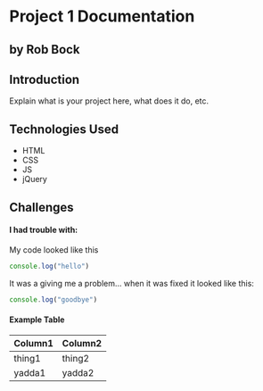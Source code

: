 # Project 1 Documentation
## by Rob Bock

## Introduction

Explain what is your project here, what does it do, etc.

## Technologies Used

- HTML
- CSS
- JS
- jQuery

## Challenges

#### I had trouble with: 

My code looked like this

```js
console.log("hello")
```

It was a giving me a problem... when it was fixed it looked like this:

```js
console.log("goodbye")
```

#### Example Table
| Column1 | Column2 |
| --------|-------- |
| thing1  | thing2  |
| yadda1  | yadda2  |

